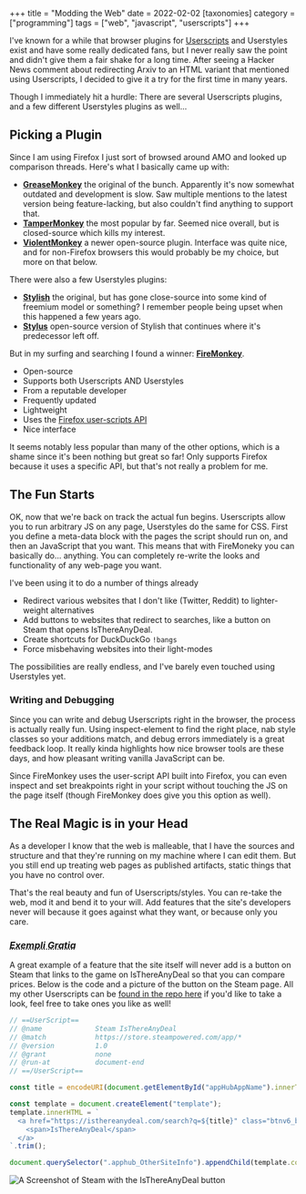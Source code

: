 +++
title = "Modding the Web"
date = 2022-02-02
[taxonomies]
category = ["programming"]
tags = ["web", "javascript", "userscripts"]
+++

I've known for a while that browser plugins for [Userscripts](https://en.wikipedia.org/wiki/Userscript) and Userstyles exist and have some really dedicated fans, but I never really saw the point and didn't give them a fair shake for a long time.
After seeing a Hacker News comment about redirecting Arxiv to an HTML variant that mentioned using Userscripts, I decided to give it a try for the first time in many years.

Though I immediately hit a hurdle: There are several Userscripts plugins, and a few different Userstyles plugins as well...

## Picking a Plugin

Since I am using Firefox I just sort of browsed around AMO and looked up comparison threads. Here's what I basically came up with:

- [**GreaseMonkey**](https://addons.mozilla.org/en-US/firefox/addon/greasemonkey/) the original of the bunch. Apparently it's now somewhat outdated and development is slow. Saw multiple mentions to the latest version being feature-lacking, but also couldn't find anything to support that.
- [**TamperMonkey**](https://addons.mozilla.org/en-US/firefox/addon/tampermonkey/) the most popular by far. Seemed nice overall, but is closed-source which kills my interest.
- [**ViolentMonkey**](https://addons.mozilla.org/en-US/firefox/addon/violentmonkey/) a newer open-source plugin. Interface was quite nice, and for non-Firefox browsers this would probably be my choice, but more on that below.

There were also a few Userstyles plugins:

- [**Stylish**](https://addons.mozilla.org/en-US/firefox/addon/stylish/) the original, but has gone close-source into some kind of freemium model or something? I remember people being upset when this happened a few years ago.
- [**Stylus**](https://addons.mozilla.org/en-US/firefox/addon/styl-us/) open-source version of Stylish that continues where it's predecessor left off.

But in my surfing and searching I found a winner: [**FireMonkey**](https://addons.mozilla.org/en-US/firefox/addon/firemonkey/).

- Open-source
- Supports both Userscripts AND Userstyles
- From a reputable developer
- Frequently updated
- Lightweight
- Uses the [Firefox user-scripts API](https://developer.mozilla.org/en-US/docs/Mozilla/Add-ons/WebExtensions/API/userScripts/Working_with_userScripts)
- Nice interface

It seems notably less popular than many of the other options, which is a shame since it's been nothing but great so far!
Only supports Firefox because it uses a specific API, but that's not really a problem for me.

## The Fun Starts

OK, now that we're back on track the actual fun begins. Userscripts allow you to run arbitrary JS on any page, Userstyles do the same for CSS. First you define a meta-data block with the pages the script should run on, and then an JavaScript that you want. This means that with FireMoneky you can basically do... anything. You can completely re-write the looks and functionality of any web-page you want.

I've been using it to do a number of things already

- Redirect various websites that I don't like (Twitter, Reddit) to lighter-weight alternatives
- Add buttons to websites that redirect to searches, like a button on Steam that opens IsThereAnyDeal.
- Create shortcuts for DuckDuckGo `!bangs`
- Force misbehaving websites into their light-modes

The possibilities are really endless, and I've barely even touched using Userstyles yet.

### Writing and Debugging

Since you can write and debug Userscripts right in the browser, the process is actually really fun. Using inspect-element to find the right place, nab style classes so your additions match, and debug errors immediately is a great feedback loop. It really kinda highlights how nice browser tools are these days, and how pleasant writing vanilla JavaScript can be.

Since FireMonkey uses the user-script API built into Firefox, you can even inspect and set breakpoints right in your script without touching the JS on the page itself (though FireMonkey does give you this option as well).

## The Real Magic is in your Head

As a developer I know that the web is malleable, that I have the sources and structure and that they're running on my machine where I can edit them. But you still end up treating web pages as published artifacts, static things that you have no control over.

That's the real beauty and fun of Userscripts/styles. You can re-take the web, mod it and bend it to your will. Add features that the site's developers never will because it goes against what they want, or because only you care.

### <abbr title="For Example">*Exempli Gratia*</abbr>

A great example of a feature that the site itself will never add is a button on Steam that links to the game on IsThereAnyDeal so that you can compare prices. Below is the code and a picture of the button on the Steam page. All my other Userscripts can be [found in the repo here](https://repo.rushsteve1.us/dir?ci=tip&name=user-scripts) if you'd like to take a look, feel free to take ones you like as well!

```js
// ==UserScript==
// @name             Steam IsThereAnyDeal
// @match            https://store.steampowered.com/app/*
// @version          1.0
// @grant            none
// @run-at           document-end
// ==/UserScript==

const title = encodeURI(document.getElementById("appHubAppName").innerText);

const template = document.createElement("template");
template.innerHTML = `
  <a href="https://isthereanydeal.com/search?q=${title}" class="btnv6_blue_hoverfade btn_medium" target="_blank">
    <span>IsThereAnyDeal</span>
  </a>
`.trim();

document.querySelector(".apphub_OtherSiteInfo").appendChild(template.content.firstChild);
```

![ A Screenshot of Steam with the IsThereAnyDeal button ](https://repo.rushsteve1.us/attachdownload/steam-screenshot.png?page=Modding+the+Web&file=steam-screenshot.png)

